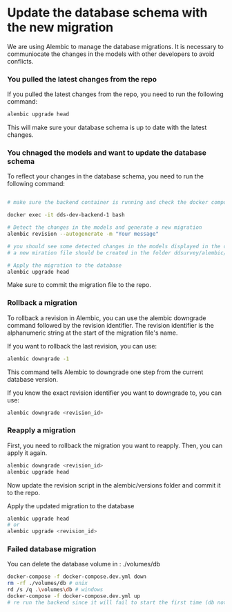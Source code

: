 # Update the database schema with the new migration

We are using Alembic to manage the database migrations. It is necessary to communiocate the changes in the models with other developers to avoid conflicts.

### You pulled the latest changes from the repo

If you pulled the latest changes from the repo, you need to run the following command:

```bash
alembic upgrade head
```

This will make sure your database schema is up to date with the latest changes.

### You chnaged the models and want to update the database schema

To reflect your changes in the database schema, you need to run the following command:

```bash

# make sure the backend container is running and check the docker compose name and container name

docker exec -it dds-dev-backend-1 bash

# Detect the changes in the models and generate a new migration
alembic revision --autogenerate -m "Your message"

# you should see some detected changes in the models displayed in the console
# a new miration file should be created in the folder ddsurvey/alembic/versions with a name similar to this one: 2a3b4c5d6e7f_your_message.py

# Apply the migration to the database
alembic upgrade head
```

Make sure to commit the migration file to the repo.

### Rollback a migration

To rollback a revision in Alembic, you can use the alembic downgrade command followed by the revision identifier. The revision identifier is the alphanumeric string at the start of the migration file's name.

If you want to rollback the last revision, you can use:

```bash
alembic downgrade -1
```	
This command tells Alembic to downgrade one step from the current database version.

If you know the exact revision identifier you want to downgrade to, you can use:

```bash
alembic downgrade <revision_id>
```	

### Reapply a migration

First, you need to rollback the migration you want to reapply. Then, you can apply it again.

```bash
alembic downgrade <revision_id>
alembic upgrade head
```
Now update the revision script in the alembic/versions folder and commit it to the repo.

Apply the updated migration to the database

```bash
alembic upgrade head
# or
alembic upgrade <revision_id>
```

### Failed database migration

You can delete the database volume in : ./volumes/db

```bash
docker-compose -f docker-compose.dev.yml down
rm -rf ./volumes/db # unix
rd /s /q .\volumes\db # windows
docker-compose -f docker-compose.dev.yml up 
# re run the backend since it will fail to start the first time (db not initialised)

```

